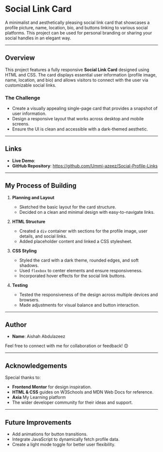 # Social Link Card

A minimalist and aesthetically pleasing social link card that showcases a profile picture, name, location, bio, and buttons linking to various social platforms. This project can be used for personal branding or sharing your social handles in an elegant way.

---

## Overview

This project features a fully responsive **Social Link Card** designed using HTML and CSS. The card displays essential user information (profile image, name, location, and bio) and allows visitors to connect with the user via customizable social links.

### The Challenge

- Create a visually appealing single-page card that provides a snapshot of user information.
- Design a responsive layout that works across desktop and mobile screens.
- Ensure the UI is clean and accessible with a dark-themed aesthetic.

---

## Links

- **Live Demo**: 
- **GitHub Repository**: https://github.com/Ummi-azeez/Social-Profile-Links

---

## My Process of Building

1. **Planning and Layout**
   - Sketched the basic layout for the card structure.
   - Decided on a clean and minimal design with easy-to-navigate links.

2. **HTML Structure**
   - Created a `div` container with sections for the profile image, user details, and social links.
   - Added placeholder content and linked a CSS stylesheet.

3. **CSS Styling**
   - Styled the card with a dark theme, rounded edges, and soft shadows.
   - Used `flexbox` to center elements and ensure responsiveness.
   - Incorporated hover effects for the social link buttons.

4. **Testing**
   - Tested the responsiveness of the design across multiple devices and browsers.
   - Made adjustments for visual balance and button interaction.

---

## Author

- **Name**: Aishah Abdulazeez


Feel free to connect with me for collaboration or feedback! 😊

---

## Acknowledgements

Special thanks to:
- **Frontend Mentor** for design inspiration.
- **HTML & CSS** guides on W3Schools and MDN Web Docs for reference.
- **Axia** My Learning platform
- The wider developer community for their ideas and support.

---

## Future Improvements

- Add animations for button transitions.
- Integrate JavaScript to dynamically fetch profile data.
- Create a light mode toggle for better user flexibility.